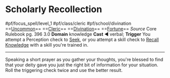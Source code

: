 # Scholarly Recollection
#pf/focus_spell/level_1 #pf/class/cleric #pf/school/divination 
==[Uncommon](../../../Traits/Uncommon.md)== ==[Cleric](../../../Traits/Cleric.md)== ==[Divination](../../../Traits/Divination.md)== ==[Fortune](../../../Traits/Fortune.md)==
*Source* Core Rulebook pg. 396 3.0
**Domain** knowledge
**Cast** ◄ verbal; **Trigger** You attempt a Perception check to [Seek](../../../Actions/Seek.md), or you attempt a skill check to [Recall Knowledge](../../../Actions/Recall%20Knowledge.md) with a skill you're trained in.

---
Speaking a short prayer as you gather your thoughts, you're blessed to find that your deity gave you just the right bit of information for your situation. Roll the triggering check twice and use the better result.

